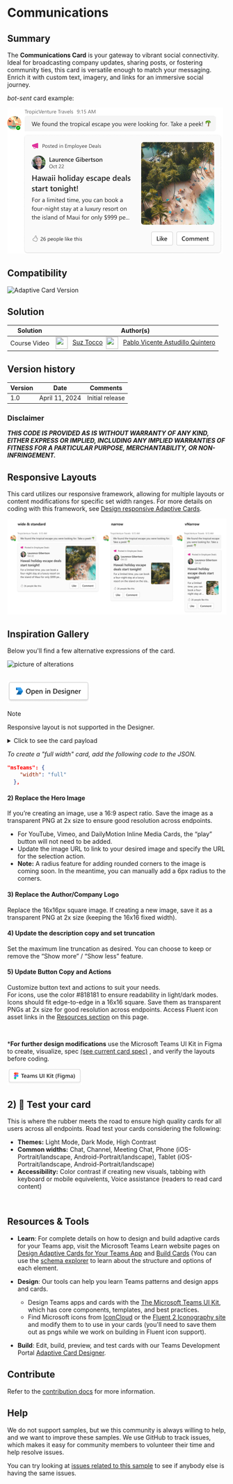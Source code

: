 # Communications

## Summary

The <b>Communications Card</b> is your gateway to vibrant social connectivity. Ideal for broadcasting company updates, sharing posts, or fostering community ties, this card is versatile enough to match your messaging. Enrich it with custom text, imagery, and links for an immersive social journey.

_bot-sent_ card example:

![picture alt](assets/CommunicationsCard.png)


## Compatibility

![Adaptive Card Version](https://img.shields.io/badge/Adaptive%20Card%20Version-1.5-green.svg)

## Solution

Solution|Author(s)
--------|---------
Course Video | <a href="https://github.com/SuzanneTocco"><img align="center" width="28" height="28" src="https://wsrv.nl/?url=https://avatars.githubusercontent.com/u/149005128?v=4&w=36&h=36&fit=cover&mask=circle"></a> &nbsp; [Suz Tocco](https://github.com/SuzanneTocco) &nbsp;<a href="https://github.com/pabloas-ms"><img align="center" width="28" height="28" src="https://wsrv.nl/?url=https://avatars.githubusercontent.com/u/160079710?v=4&w=36&h=36&fit=cover&mask=circle"></a> &nbsp; [Pablo Vicente Astudillo Quintero](https://github.com/pabloas-ms) | Microsoft  

## Version history

Version|Date|Comments
-------|----|--------
1.0| April 11, 2024 | Initial release

### Disclaimer

***THIS CODE IS PROVIDED _AS IS_ WITHOUT WARRANTY OF ANY KIND, EITHER EXPRESS OR IMPLIED, INCLUDING ANY IMPLIED WARRANTIES OF FITNESS FOR A PARTICULAR PURPOSE, MERCHANTABILITY, OR NON-INFRINGEMENT.***

## Responsive Layouts

This card utilizes our responsive framework, allowing for multiple layouts or content modifications for specific set width ranges. For more details on coding with this framework, see <a href="https://learn.microsoft.com/en-us/microsoftteams/platform/task-modules-and-cards/cards/cards-format?tabs=adaptive-md%2Cdesktop%2Cconnector-html#adaptive-card-responsive-layout">Design responsive Adaptive Cards</a>.

![picture of the extension in action](assets/communicationsLayouts.png)

## Inspiration Gallery

Below you'll find a few alternative expressions of the card.

![picture of alterations](assets/inspiration.png)
<br/><br/>





<a href="https://adaptivecards.io/designer?card=https%3A%2F%2Fraw.githubusercontent.com%2Fsuzto%2FStarterCards%2Fmain%2Fsamples%2Fcommunication%2Fcard.json" target="_blank">
  <img src="../../assets/open_designer_button.png" width="190" alt="Open in Adaptive Card Designer" />
</a>

> [!NOTE]
> Responsive layout is not supported in the Designer.

<!--- dropdown --->

<details closed>
<summary>
Click to see the card payload
</summary>



```json
{
  "type": "AdaptiveCard",
  "speak": "Hawaii holiday escape deals start tonight",
  "body": [
    {
      "columns": [
        {
          "width": "auto",
          "items": [
            {
              "url": "https://raw.githubusercontent.com/suzto/StarterCards/main/samples/communication/assets/icon_megaphone.png",
              "height": "16px",
              "type": "Image",
              "altText": "Megaphone icon",
              "width": "16px"
            }
          ],
          "type": "Column"
        },
        {
          "width": "stretch",
          "items": [
            {
              "isSubtle": true,
              "size": "Small",
              "text": "Posted in Employee Deals",
              "wrap": true,
              "type": "TextBlock"
            }
          ],
          "spacing": "Small",
          "type": "Column"
        }
      ],
      "type": "ColumnSet",
      "targetWidth": "narrow"
    },
    {
      "columns": [
        {
          "width": "auto",
          "items": [
            {
              "url": "https://raw.githubusercontent.com/suzto/StarterCards/main/samples/communication/assets/avatar.png",
              "height": "auto",
              "type": "Image",
              "altText": "Avatar of Laurence Gibertson"
            }
          ],
          "type": "Column"
        },
        {
          "width": "stretch",
          "items": [
            {
              "text": "Laurence Gibertson",
              "weight": "Bolder",
              "wrap": true,
              "type": "TextBlock"
            },
            {
              "isSubtle": true,
              "size": "Small",
              "text": "Oct 22",
              "wrap": true,
              "spacing": "None",
              "type": "TextBlock"
            }
          ],
          "type": "Column"
        }
      ],
      "type": "ColumnSet",
      "targetWidth": "narrow"
    },
    {
      "columns": [
        {
          "width": "stretch",
          "items": [
            {
              "columns": [
                {
                  "width": "auto",
                  "items": [
                    {
                      "url": "https://raw.githubusercontent.com/suzto/StarterCards/main/samples/communication/assets/icon_megaphone.png",
                      "height": "16px",
                      "type": "Image",
                      "altText": "Megaphone icon",
                      "width": "16px"
                    }
                  ],
                  "type": "Column"
                },
                {
                  "width": "stretch",
                  "items": [
                    {
                      "isSubtle": true,
                      "size": "Small",
                      "text": "Posted in Employee Deals",
                      "wrap": true,
                      "type": "TextBlock"
                    }
                  ],
                  "spacing": "Small",
                  "type": "Column"
                }
              ],
              "targetWidth": "atLeast:standard",
              "type": "ColumnSet"
            },
            {
              "columns": [
                {
                  "width": "auto",
                  "items": [
                    {
                      "url": "https://raw.githubusercontent.com/suzto/StarterCards/main/samples/communication/assets/avatar.png",
                      "height": "auto",
                      "type": "Image",
                      "altText": "Avatar of Laurence Gibertson"
                    }
                  ],
                  "type": "Column"
                },
                {
                  "width": "stretch",
                  "items": [
                    {
                      "text": "Laurence Gibertson",
                      "weight": "Bolder",
                      "wrap": true,
                      "type": "TextBlock"
                    },
                    {
                      "isSubtle": true,
                      "size": "Small",
                      "text": "Oct 22",
                      "wrap": true,
                      "spacing": "None",
                      "type": "TextBlock"
                    }
                  ],
                  "type": "Column"
                }
              ],
              "targetWidth": "atLeast:standard",
              "type": "ColumnSet"
            },
            {
              "size": "Large",
              "text": "Hawaii holiday escape deals start tonight!",
              "weight": "Bolder",
              "wrap": true,
              "spacing": "Small",
              "type": "TextBlock"
            },
            {
              "text": "For a limited time, you can book a four night stay at luxury resort on the island of Maui for only $999 per person.",
              "wrap": true,
              "spacing": "Small",
              "type": "TextBlock",
              "maxLines": 3
            },
            {
              "columns": [
                {
                  "width": "auto",
                  "items": [
                    {
                      "horizontalAlignment": "Right",
                      "url": "https://raw.githubusercontent.com/suzto/StarterCards/main/samples/communication/assets/icon_like_outline.png",
                      "width": "16px",
                      "height": "16px",
                      "id": "likeOutline",
                      "type": "Image",
                      "altText": "Outlined thumbs up"
                    },
                    {
                      "horizontalAlignment": "Right",
                      "url": "https://raw.githubusercontent.com/suzto/StarterCards/main/samples/communication/assets/icon_like_filled.png",
                      "width": "16px",
                      "height": "16px",
                      "id": "likeFilled",
                      "isVisible": false,
                      "type": "Image",
                      "altText": "Thumbs up"
                    }
                  ],
                  "verticalContentAlignment": "Bottom",
                  "spacing": "None",
                  "type": "Column"
                },
                {
                  "width": "stretch",
                  "items": [
                    {
                      "size": "Small",
                      "text": "26 people like this",
                      "wrap": true,
                      "id": "commentLike",
                      "type": "TextBlock"
                    },
                    {
                      "size": "Small",
                      "text": "27 people like this",
                      "wrap": true,
                      "id": "commentUnlike",
                      "isVisible": false,
                      "type": "TextBlock"
                    }
                  ],
                  "verticalContentAlignment": "Bottom",
                  "spacing": "Small",
                  "type": "Column"
                }
              ],
              "height": "stretch",
              "spacing": "ExtraLarge",
              "type": "ColumnSet"
            },
            {
              "targetWidth": "atMost:narrow",
              "actions": [
                {
                  "targetElements": [
                    "likeFilled",
                    "likeOutline",
                    "commentLike",
                    "commentUnlike",
                    "likeFilled2",
                    "likeOutline2",
                    "commentLike2",
                    "commentUnlike2"
                  ],
                  "title": "Like",
                  "type": "Action.ToggleVisibility"
                },
                {
                  "title": "Comment",
                  "type": "Action.Submit"
                }
              ],
              "spacing": "Medium",
              "type": "ActionSet"
            }
          ],
          "type": "Column"
        },
        {
          "width": "auto",
          "items": [
            {
              "targetWidth": "atLeast:standard",
              "url": "https://raw.githubusercontent.com/suzto/StarterCards/main/samples/communication/assets/hero_image.png",
              "width": "150px",
              "height": "auto",
              "type": "Image",
              "altText": "Beach Image"
            },
            {
              "targetWidth": "narrow",
              "url": "https://raw.githubusercontent.com/suzto/StarterCards/main/samples/communication/assets/hero_image.png",
              "width": "100px",
              "height": "auto",
              "type": "Image",
              "altText": "Beach Image"
            },
            {
              "targetWidth": "atLeast:standard",
              "actions": [
                {
                  "targetElements": [
                    "likeFilled",
                    "likeOutline",
                    "commentLike",
                    "commentUnlike",
                    "likeFilled2",
                    "likeOutline2",
                    "commentLike2",
                    "commentUnlike2"
                  ],
                  "title": "Like",
                  "type": "Action.ToggleVisibility"
                },
                {
                  "title": "Comment",
                  "type": "Action.Submit"
                }
              ],
              "spacing": "Medium",
              "type": "ActionSet"
            }
          ],
          "type": "Column"
        }
      ],
      "type": "ColumnSet",
      "targetWidth": "atLeast:narrow"
    },
    {
      "type": "Container",
      "targetWidth": "veryNarrow",
      "items": [
        {
          "columns": [
            {
              "width": "auto",
              "items": [
                {
                  "url": "https://raw.githubusercontent.com/suzto/StarterCards/main/samples/communication/assets/icon_megaphone.png",
                  "height": "16px",
                  "type": "Image",
                  "altText": "Megaphone icon",
                  "width": "16px"
                }
              ],
              "type": "Column"
            },
            {
              "width": "stretch",
              "items": [
                {
                  "isSubtle": true,
                  "size": "Small",
                  "text": "Posted in Employee Deals",
                  "wrap": true,
                  "type": "TextBlock"
                }
              ],
              "spacing": "Small",
              "type": "Column"
            }
          ],
          "type": "ColumnSet"
        },
        {
          "columns": [
            {
              "width": "auto",
              "items": [
                {
                  "url": "https://raw.githubusercontent.com/suzto/StarterCards/main/samples/communication/assets/avatar.png",
                  "height": "auto",
                  "type": "Image",
                  "altText": "Avatar of Laurence Gibertson"
                }
              ],
              "type": "Column"
            },
            {
              "width": "stretch",
              "items": [
                {
                  "text": "Laurence Gibertson",
                  "weight": "Bolder",
                  "wrap": true,
                  "type": "TextBlock"
                },
                {
                  "isSubtle": true,
                  "size": "Small",
                  "text": "Oct 22",
                  "wrap": true,
                  "spacing": "None",
                  "type": "TextBlock"
                }
              ],
              "type": "Column"
            }
          ],
          "type": "ColumnSet"
        },
        {
          "size": "Large",
          "text": "Hawaii holiday escape deals start tonight!",
          "weight": "Bolder",
          "wrap": true,
          "spacing": "Small",
          "type": "TextBlock"
        },
        {
          "columns": [
            {
              "width": "stretch",
              "items": [
                {
                  "maxLines": 4,
                  "text": "For a limited time, you can book a four night stay at luxury resort on the island of Maui for only $999 per person.",
                  "wrap": true,
                  "spacing": "Small",
                  "type": "TextBlock"
                }
              ],
              "type": "Column"
            },
            {
              "width": "auto",
              "items": [
                {
                  "url": "https://raw.githubusercontent.com/suzto/StarterCards/main/samples/communication/assets/hero_image.png",
                  "width": "60px",
                  "type": "Image"
                }
              ],
              "type": "Column"
            }
          ],
          "type": "ColumnSet"
        },
        {
          "columns": [
            {
              "width": "auto",
              "items": [
                {
                  "horizontalAlignment": "Right",
                  "url": "https://raw.githubusercontent.com/suzto/StarterCards/main/samples/communication/assets/icon_like_outline.png",
                  "width": "16px",
                  "height": "16px",
                  "id": "likeOutline2",
                  "type": "Image",
                  "altText": "Outlined thumbs up"
                },
                {
                  "horizontalAlignment": "Right",
                  "url": "https://raw.githubusercontent.com/suzto/StarterCards/main/samples/communication/assets/icon_like_filled.png",
                  "width": "16px",
                  "height": "16px",
                  "id": "likeFilled2",
                  "isVisible": false,
                  "type": "Image",
                  "altText": "Thumbs up"
                }
              ],
              "verticalContentAlignment": "Center",
              "spacing": "None",
              "type": "Column"
            },
            {
              "width": "stretch",
              "items": [
                {
                  "size": "Small",
                  "text": "26 people like this",
                  "wrap": true,
                  "id": "commentLike2",
                  "type": "TextBlock"
                },
                {
                  "size": "Small",
                  "text": "27 people like this",
                  "wrap": true,
                  "id": "commentUnlike2",
                  "isVisible": false,
                  "type": "TextBlock"
                }
              ],
              "verticalContentAlignment": "Center",
              "spacing": "Small",
              "type": "Column"
            }
          ],
          "spacing": "ExtraLarge",
          "type": "ColumnSet"
        },
        {
          "actions": [
            {
              "targetElements": [
                "likeFilled",
                "likeOutline",
                "commentLike",
                "commentUnlike",
                "likeFilled2",
                "likeOutline2",
                "commentLike2",
                "commentUnlike2"
              ],
              "title": "Like",
              "type": "Action.ToggleVisibility"
            },
            {
              "title": "Comment",
              "type": "Action.Submit"
            }
          ],
          "spacing": "Medium",
          "type": "ActionSet"
        }
      ]
    }
  ],
  "$schema": "http://adaptivecards.io/schemas/adaptive-card.json",
  "version": "1.5"
}
```

</details>

*To create a "full width" card, add the following code to the JSON.* <br>

```json
"msTeams": {
    "width": "full"
  },
```


#### 2) Replace the Hero Image

If you’re creating an image, use a 16:9 aspect ratio. Save the image as a transparent PNG at 2x size to ensure good resolution across endpoints.

* For YouTube, Vimeo, and DailyMotion Inline Media Cards, the “play” button will not need to be added.
* Update the image URL to link to your desired image and specify the URL for the selection action.
* <b>Note:</b> A radius feature for adding rounded corners to the image is coming soon. In the meantime, you can manually add a 6px radius to the corners.

#### 3) Replace the Author/Company Logo

Replace the 16x16px square image. If creating a new image, save it as a transparent PNG at 2x size (keeping the 16x16 fixed width).

#### 4) Update the description copy and set truncation

Set the maximum line truncation as desired. You can choose to keep or remove the “Show more” / “Show less” feature.

#### 5) Update Button Copy and Actions

Customize button text and actions to suit your needs. <br>
For icons, use the color #818181 to ensure readability in light/dark modes. Icons should fit edge-to-edge in a 16x16 square. Save them as transparent PNGs at 2x size for good resolution across endpoints. Access Fluent icon asset links in the [Resources section](#resources--tools) on this page.

<br>

***For further design modifications** use the Microsoft Teams UI Kit in Figma to create, visualize, spec <a href="assets/video_spec.png">(see current card spec)</a> , and verify the layouts before coding.<br />

<a href="https://www.figma.com/community/file/916836509871353159">
<img src="../../assets/teams_ui_kit_button.png" width="172" alt="Get the Microsoft Teams UI Kit" />
</a>

<br>

## 2) 🚗 Test your card

This is where the rubber meets the road to ensure high quality cards for all users across all endpoints. Road test your cards considering the following:

* <b>Themes:</b> Light Mode, Dark Mode, High Contrast
* <b>Common widths:</b> Chat, Channel, Meeting Chat, Phone (iOS- Portrait/landscape, Android-Portrait/landscape), Tablet (iOS- Portrait/landscape, Android-Portrait/landscape)
* <b>Accessibility:</b> Color contrast if creating new visuals, tabbing with keyboard or mobile equivelents, Voice assistance (readers to read card content)

<br>

## Resources & Tools ##

* **Learn**: For complete details on how to design and build adaptive cards for your Teams app, visit the Microsoft Teams Learn website pages on  [Design Adaptive Cards for Your Teams App](https://learn.microsoft.com/en-us/microsoftteams/platform/task-modules-and-cards/cards/design-effective-cards?tabs=design) and [Build Cards](https://learn.microsoft.com/en-us/microsoftteams/platform/task-modules-and-cards/what-are-cards) (You can use the [schema explorer](https://adaptivecards.io/explorer/) to learn about the structure and options of each element.

* **Design**: Our tools can help you learn Teams patterns and design apps and cards.

  * Design Teams apps and cards with the [The Microsoft Teams UI Kit](https://www.figma.com/community/file/916836509871353159), which has core components, templates, and best practices.
  * Find Microsoft icons from [IconCloud](https://iconcloud.design/browse/Fluent%20System%20Library/Fluent%20Regular) or the [Fluent 2 Iconography site](https://fluent2.microsoft.design/iconography) and modify them to to use in your cards (you'll need to save them out as pngs while we work on building in Fluent icon support).

* **Build**: Edit, build, preview, and test cards with our Teams Development Portal [Adaptive Card Designer](https://dev.teams.microsoft.com/cards).

</p>

## Contribute ##

Refer to the [contribution docs](/CONTRIBUTE.md) for more information.

## Help

We do not support samples, but we this community is always willing to help, and we want to improve these samples. We use GitHub to track issues, which makes it easy for  community members to volunteer their time and help resolve issues.

You can try looking at [issues related to this sample](https://github.com/pnp/AdaptiveCards-Templates/issues) to see if anybody else is having the same issues.
